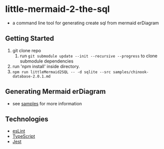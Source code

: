 # little-mermaid-2-the-sql
* a command line tool for generating create sql from mermaid erDiagram


## Getting Started

1. git clone repo
    1. run `git submodule update --init --recursive --progress` to clone submodule dependencies
2. run 'npm install' inside directory.
3. `npm run littleMermaid2SQL -- -d sqlite --src samples/chinook-database-2.0.1.md`

## Generating Mermaid erDiagram
* see [samples](./samples/readme.md) for more information

## Technologies 
* [esLint](https://eslint.org/)
* [TypeScript](https://www.typescriptlang.org/)
* [Jest](https://jestjs.io/)


